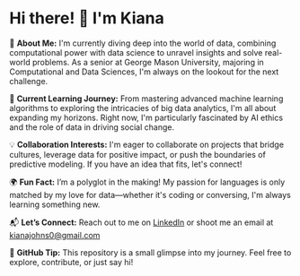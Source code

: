 # Hi there! 👋 I'm Kiana

🚀 **About Me:**
I'm currently diving deep into the world of data, combining computational power with data science to unravel insights and solve real-world problems. As a senior at George Mason University, majoring in Computational and Data Sciences, I'm always on the lookout for the next challenge.

🌱 **Current Learning Journey:**
From mastering advanced machine learning algorithms to exploring the intricacies of big data analytics, I'm all about expanding my horizons. Right now, I'm particularly fascinated by AI ethics and the role of data in driving social change.

💡 **Collaboration Interests:**
I'm eager to collaborate on projects that bridge cultures, leverage data for positive impact, or push the boundaries of predictive modeling. If you have an idea that fits, let's connect!

🌍 **Fun Fact:**
I’m a polyglot in the making! My passion for languages is only matched by my love for data—whether it's coding or conversing, I'm always learning something new.

📬 **Let’s Connect:**
Reach out to me on [LinkedIn](https://www.linkedin.com/in/kiana-johnson) or shoot me an email at kianajohns0@gmail.com

🔗 **GitHub Tip:**
This repository is a small glimpse into my journey. Feel free to explore, contribute, or just say hi!
